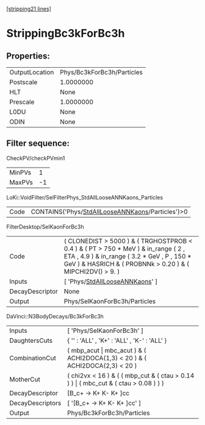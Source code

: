 [[stripping21 lines]](./stripping21-index)

# StrippingBc3kForBc3h

## Properties:

|                |                            |
|----------------|----------------------------|
| OutputLocation | Phys/Bc3kForBc3h/Particles |
| Postscale      | 1.0000000                  |
| HLT            | None                       |
| Prescale       | 1.0000000                  |
| L0DU           | None                       |
| ODIN           | None                       |

## Filter sequence:

CheckPV/checkPVmin1

|        |     |
|--------|-----|
| MinPVs | 1   |
| MaxPVs | -1  |

LoKi::VoidFilter/SelFilterPhys_StdAllLooseANNKaons_Particles

|      |                                                                                                        |
|------|--------------------------------------------------------------------------------------------------------|
| Code | CONTAINS('Phys/[StdAllLooseANNKaons](./stripping21-commonparticles-stdalllooseannkaons)/Particles')\>0 |

FilterDesktop/SelKaonForBc3h

|                 |                                                                                                                                                                                                       |
|-----------------|-------------------------------------------------------------------------------------------------------------------------------------------------------------------------------------------------------|
| Code            | ( CLONEDIST \> 5000 ) & ( TRGHOSTPROB \< 0.4 ) & ( PT \> 750 \* MeV ) & in_range ( 2 , ETA , 4.9 ) & in_range ( 3.2 \* GeV , P , 150 \* GeV ) & HASRICH & ( PROBNNk \> 0.20 ) & ( MIPCHI2DV() \> 9. ) |
| Inputs          | [ 'Phys/[StdAllLooseANNKaons](./stripping21-commonparticles-stdalllooseannkaons)' ]                                                                                                                 |
| DecayDescriptor | None                                                                                                                                                                                                  |
| Output          | Phys/SelKaonForBc3h/Particles                                                                                                                                                                         |

DaVinci::N3BodyDecays/Bc3kForBc3h

|                  |                                                                                         |
|------------------|-----------------------------------------------------------------------------------------|
| Inputs           | [ 'Phys/SelKaonForBc3h' ]                                                             |
| DaughtersCuts    | { '' : 'ALL' , 'K+' : 'ALL' , 'K-' : 'ALL' }                                            |
| CombinationCut   | ( mbp_acut \| mbc_acut ) & ( ACHI2DOCA(1,3) \< 20 ) & ( ACHI2DOCA(2,3) \< 20 )          |
| MotherCut        | ( chi2vx \< 16 ) & ( ( mbp_cut & ( ctau \> 0.14 ) ) \| ( mbc_cut & ( ctau \> 0.08 ) ) ) |
| DecayDescriptor  | [B_c+ -\> K+ K- K+ ]cc                                                                |
| DecayDescriptors | [ '[B_c+ -\> K+ K- K+ ]cc' ]                                                        |
| Output           | Phys/Bc3kForBc3h/Particles                                                              |
